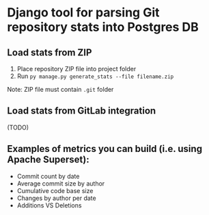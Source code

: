 # Django tool for parsing Git repository stats into Postgres DB

## Load stats from ZIP
1. Place repository ZIP file into project folder
2. Run `py manage.py generate_stats --file filename.zip`

Note:  ZIP file must contain `.git` folder

## Load stats from GitLab integration
(TODO)

## Examples of metrics you can build (i.e. using Apache Superset):
* Commit count by date
* Average commit size by author
* Cumulative code base size
* Changes by author per date
* Additions VS Deletions